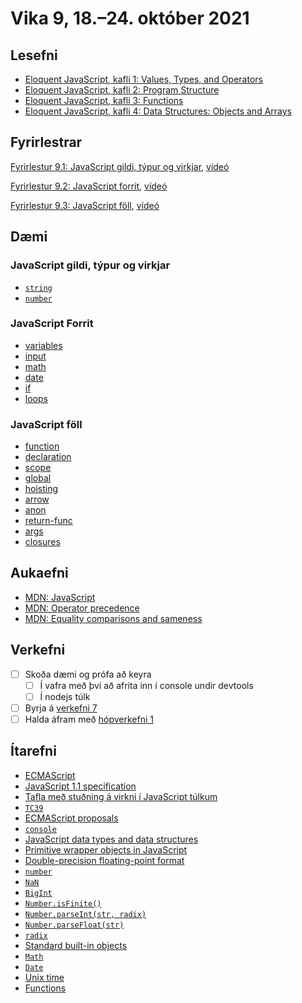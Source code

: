 # Vika 9, 18.–24. október 2021

## Lesefni

* [Eloquent JavaScript, kafli 1: Values, Types, and Operators](https://eloquentjavascript.net/01_values.html)
* [Eloquent JavaScript, kafli 2: Program Structure](https://eloquentjavascript.net/02_program_structure.html)
* [Eloquent JavaScript, kafli 3: Functions](https://eloquentjavascript.net/03_functions.html)
* [Eloquent JavaScript, kafli 4: Data Structures: Objects and Arrays](https://eloquentjavascript.net/04_data.html)

## Fyrirlestrar

[Fyrirlestur 9.1: JavaScript gildi, týpur og virkjar](09.1.javascript.md), [vídeó](https://youtu.be/)

[Fyrirlestur 9.2: JavaScript forrit](09.2.programs.md), [vídeó](https://youtu.be/)

[Fyrirlestur 9.3: JavaScript föll](09.3.functions.md), [vídeó](https://youtu.be/)

## Dæmi

### JavaScript gildi, týpur og virkjar

* [`string`](daemi/1.general/01.string.js)
* [`number`](daemi/1.general/02.number.js)

### JavaScript Forrit

* [variables](daemi/2.programs/01.variables.js)
* [input](daemi/2.programs/02.input.js)
* [math](daemi/2.programs/03.math.js)
* [date](daemi/2.programs/04.date.js)
* [if](daemi/2.programs/05.if.js)
* [loops](daemi/2.programs/06.loops.js)

### JavaScript föll

* [function](daemi/3.functions/01.function.js)
* [declaration](daemi/3.functions/02.declaration.js)
* [scope](daemi/3.functions/03.scope.js)
* [global](daemi/3.functions/04.global.js)
* [hoisting](daemi/3.functions/05.hoisting.js)
* [arrow](daemi/3.functions/06.arrow.js)
* [anon](daemi/3.functions/07.anon.js)
* [return-func](daemi/3.functions/08.return-func.js)
* [args](daemi/3.functions/09.args.js)
* [closures](daemi/3.functions/10.closures.js)

## Aukaefni

* [MDN: JavaScript](https://developer.mozilla.org/en-US/docs/Web/JavaScript)
* [MDN: Operator precedence](https://developer.mozilla.org/en-US/docs/Web/JavaScript/Reference/Operators/Operator_Precedence)
* [MDN: Equality comparisons and sameness](https://developer.mozilla.org/en-US/docs/Web/JavaScript/Equality_comparisons_and_sameness)

## Verkefni

* [ ] Skoða dæmi og prófa að keyra
  * [ ] Í vafra með því að afrita inn í console undir devtools
  * [ ] Í nodejs túlk
* [ ] Byrja á [verkefni 7](https://github.com/vefforritun/vef1-2021-v7)
* [ ] Halda áfram með [hópverkefni 1](https://github.com/vefforritun/vef1-2021-h1)

## Ítarefni

* [ECMAScript](https://en.wikipedia.org/wiki/ECMAScript)
* [JavaScript 1.1 specification](http://hepunx.rl.ac.uk/~adye/jsspec11/intro.htm#1006028)
* [Tafla með stuðning á virkni í JavaScript túlkum](https://kangax.github.io/compat-table/es2016plus/)
* [`TC39`](https://tc39.es/)
* [ECMAScript proposals](https://github.com/tc39/proposals)
* [`console`](https://developer.mozilla.org/en-US/docs/Web/API/console)
* [JavaScript data types and data structures](https://developer.mozilla.org/en-US/docs/Web/JavaScript/Data_structures)
* [Primitive wrapper objects in JavaScript](https://developer.mozilla.org/en-US/docs/Glossary/Primitive#primitive_wrapper_objects_in_javascript)
* [Double-precision floating-point format](https://en.wikipedia.org/wiki/Double-precision_floating-point_format#Precision_limitations_on_integer_values)
* [`number`](https://developer.mozilla.org/en-US/docs/Web/JavaScript/Data_structures#number_type)
* [`NaN`](https://developer.mozilla.org/en-US/docs/Glossary/NaN)
* [`BigInt`](https://developer.mozilla.org/en-US/docs/Web/JavaScript/Data_structures#bigint_type)
* [`Number.isFinite()`](https://developer.mozilla.org/en-US/docs/Web/JavaScript/Reference/Global_Objects/Number/isFinite)
* [`Number.parseInt(str, radix)`](https://developer.mozilla.org/en-US/docs/Web/JavaScript/Reference/Global_Objects/Number/parseInt)
* [`Number.parseFloat(str)`](https://developer.mozilla.org/en-US/docs/Web/JavaScript/Reference/Global_Objects/Number/parseFloat)
* [`radix`](https://en.wikipedia.org/wiki/Radix)
* [Standard built-in objects]((https://developer.mozilla.org/en-US/docs/Web/JavaScript/Reference/Global_Objects))
* [`Math`](https://developer.mozilla.org/en-US/docs/Web/JavaScript/Reference/Global_Objects/Math)
* [`Date`](https://developer.mozilla.org/en-US/docs/Web/JavaScript/Reference/Global_Objects/Date)
* [Unix time](https://en.wikipedia.org/wiki/Unix_time)
* [Functions](https://developer.mozilla.org/en-US/docs/Web/JavaScript/Guide/Functions)
